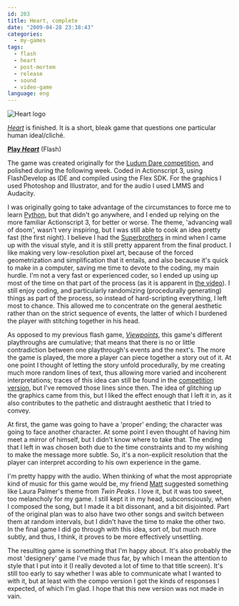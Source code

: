 ```yaml
---
id: 203
title: Heart, complete
date: "2009-04-28 23:38:43"
categories:
  - my-games
tags:
  - flash
  - heart
  - post-mortem
  - release
  - sound
  - video-game
language: eng
---
```


![Heart logo](/files/2009/04-heart-complete/heartlogo1.png "Heart logo")

[_Heart_](/tag/heart/) is finished. It is a short, bleak game that questions one particular human ideal/cliché.

[**Play _Heart_**](//www.agj.cl/files/games/heart/) (Flash)

The game was created originally for the [Ludum Dare competition](http://www.ludumdare.com/), and polished during the following week. Coded in Actionscript 3, using FlashDevelop as IDE and compiled using the Flex SDK. For the graphics I used Photoshop and Illustrator, and for the audio I used LMMS and Audacity.<!-- more -->

I was originally going to take advantage of the circumstances to force me to learn [Python](http://www.python.org/), but that didn't go anywhere, and I ended up relying on the more familiar Actionscript 3, for better or worse. The theme, 'advancing wall of doom', wasn't very inspiring, but I was still able to cook an idea pretty fast (the first night). I believe I had the [Superbrothers](http://superbrothers.ca/) in mind when I came up with the visual style, and it is still pretty apparent from the final product. I like making very low-resolution pixel art, because of the forced geometrization and simplification that it entails, and also because it's quick to make in a computer, saving me time to devote to the coding, my main hurdle. I'm not a very fast or experienced coder, so I ended up using up most of the time on that part of the process (as it is apparent in [the video](http://www.vimeo.com/4235554)). I still enjoy coding, and particularly randomizing (procedurally generating) things as part of the process, so instead of hard-scripting everything, I left most to chance. This allowed me to concentrate on the general aesthetic rather than on the strict sequence of events, the latter of which I burdened the player with stitching together in his head.

As opposed to my previous flash game, [_Viewpoints_](/tag/viewpoints/), this game's different playthroughs are cumulative; that means that there is no or little contradiction between one playthrough's events and the next's. The more the game is played, the more a player can piece together a story out of it. At one point I thought of letting the story unfold procedurally, by me creating much more random lines of text, thus allowing more varied and incoherent interpretations; traces of this idea can still be found in the [competition version](/2009/04/heart/), but I've removed those lines since then. The idea of glitching up the graphics came from this, but I liked the effect enough that I left it in, as it also contributes to the pathetic and distraught aesthetic that I tried to convey.

At first, the game was going to have a 'proper' ending; the character was going to face another character. At some point I even thought of having him meet a mirror of himself, but I didn't know where to take that. The ending that I left in was chosen both due to the time constraints and to my wishing to make the message more subtle. So, it's a non-explicit resolution that the player can interpret according to his own experience in the game.

I'm pretty happy with the audio. When thinking of what the most appropriate kind of music for this game would be, my friend [Matt](http://www.fireandrobot.com/) suggested something like Laura Palmer's theme from _Twin Peaks_. I love it, but it was too sweet, too melancholy for my game. I still kept it in my head, subconsciously, when I composed the song, but I made it a bit dissonant, and a bit disjointed. Part of the original plan was to also have two other songs and switch between them at random intervals, but I didn't have the time to make the other two. In the final game I did go through with this idea, sort of, but much more subtly, and thus, I think, it proves to be more effectively unsettling.

The resulting game is something that I'm happy about. It's also probably the most 'designery' game I've made thus far, by which I mean the attention to style that I put into it (I really devoted a lot of time to that title screen). It's still too early to say whether I was able to communicate what I wanted to with it, but at least with the compo version I got the kinds of responses I expected, of which I'm glad. I hope that this new version was not made in vain.
